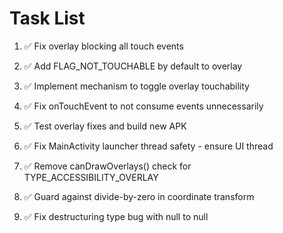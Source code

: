 # Task List

1. ✅ Fix overlay blocking all touch events

2. ✅ Add FLAG_NOT_TOUCHABLE by default to overlay

3. ✅ Implement mechanism to toggle overlay touchability

4. ✅ Fix onTouchEvent to not consume events unnecessarily

5. ✅ Test overlay fixes and build new APK

6. ✅ Fix MainActivity launcher thread safety - ensure UI thread

7. ✅ Remove canDrawOverlays() check for TYPE_ACCESSIBILITY_OVERLAY

8. ✅ Guard against divide-by-zero in coordinate transform

9. ✅ Fix destructuring type bug with null to null


